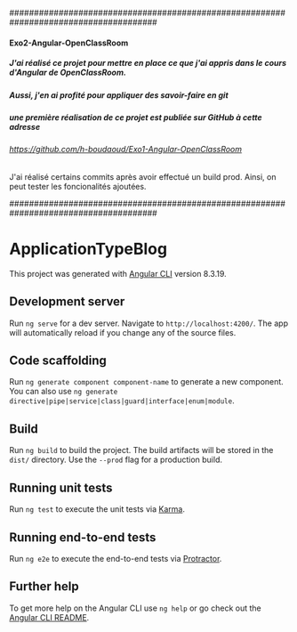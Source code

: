 ﻿
######################################################################################
#### Exo2-Angular-OpenClassRoom
##### J'ai réalisé ce projet pour mettre en place ce que j'ai appris dans le cours d'Angular de OpenClassRoom.
##### Aussi, j'en ai profité pour appliquer des savoir-faire en git
##### une première réalisation de ce projet est publiée sur GitHub à cette adresse 
###### https://github.com/h-boudaoud/Exo1-Angular-OpenClassRoom
J'ai réalisé certains commits après avoir effectué un build prod. Ainsi, on peut tester les foncionalités ajoutées.


######################################################################################

# ApplicationTypeBlog

This project was generated with [Angular CLI](https://github.com/angular/angular-cli) version 8.3.19.

## Development server

Run `ng serve` for a dev server. Navigate to `http://localhost:4200/`. The app will automatically reload if you change any of the source files.

## Code scaffolding

Run `ng generate component component-name` to generate a new component. You can also use `ng generate directive|pipe|service|class|guard|interface|enum|module`.

## Build

Run `ng build` to build the project. The build artifacts will be stored in the `dist/` directory. Use the `--prod` flag for a production build.

## Running unit tests

Run `ng test` to execute the unit tests via [Karma](https://karma-runner.github.io).

## Running end-to-end tests

Run `ng e2e` to execute the end-to-end tests via [Protractor](http://www.protractortest.org/).

## Further help

To get more help on the Angular CLI use `ng help` or go check out the [Angular CLI README](https://github.com/angular/angular-cli/blob/master/README.md).
